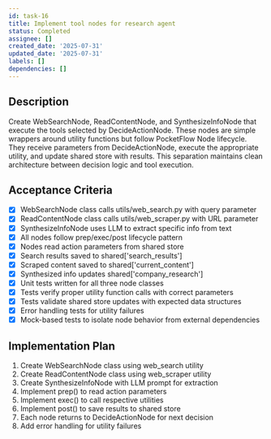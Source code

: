 ```yaml
---
id: task-16
title: Implement tool nodes for research agent
status: Completed
assignee: []
created_date: '2025-07-31'
updated_date: '2025-07-31'
labels: []
dependencies: []
---
```


## Description

Create WebSearchNode, ReadContentNode, and SynthesizeInfoNode that execute the tools selected by DecideActionNode. These nodes are simple wrappers around utility functions but follow PocketFlow Node lifecycle. They receive parameters from DecideActionNode, execute the appropriate utility, and update shared store with results. This separation maintains clean architecture between decision logic and tool execution.

## Acceptance Criteria

- [x] WebSearchNode class calls utils/web_search.py with query parameter
- [x] ReadContentNode class calls utils/web_scraper.py with URL parameter
- [x] SynthesizeInfoNode uses LLM to extract specific info from text
- [x] All nodes follow prep/exec/post lifecycle pattern
- [x] Nodes read action parameters from shared store
- [x] Search results saved to shared['search_results']
- [x] Scraped content saved to shared['current_content']
- [x] Synthesized info updates shared['company_research']
- [x] Unit tests written for all three node classes
- [x] Tests verify proper utility function calls with correct parameters
- [x] Tests validate shared store updates with expected data structures
- [x] Error handling tests for utility failures
- [x] Mock-based tests to isolate node behavior from external dependencies

## Implementation Plan

1. Create WebSearchNode class using web_search utility
2. Create ReadContentNode class using web_scraper utility
3. Create SynthesizeInfoNode with LLM prompt for extraction
4. Implement prep() to read action parameters
5. Implement exec() to call respective utilities
6. Implement post() to save results to shared store
7. Each node returns to DecideActionNode for next decision
8. Add error handling for utility failures
